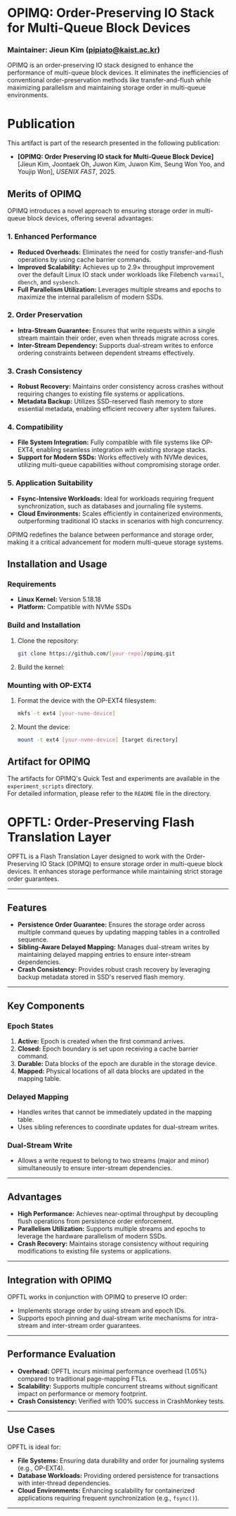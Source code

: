 # OPIMQ: Order-Preserving IO Stack for Multi-Queue Block Devices
### Maintainer: Jieun Kim (pipiato@kaist.ac.kr)

OPIMQ is an order-preserving IO stack designed to enhance the performance of multi-queue block devices. It eliminates the inefficiencies of conventional order-preservation methods like transfer-and-flush while maximizing parallelism and maintaining storage order in multi-queue environments.

# Publication
This artifact is part of the research presented in the following publication:
- **[OPIMQ: Order Preserving IO stack for Multi-Queue Block Device]**  
  [Jieun Kim, Joontaek Oh, Juwon Kim, Juwon Kim, Seung Won Yoo, and Youjip Won], *USENIX FAST*, 2025.
  
## Merits of OPIMQ

OPIMQ introduces a novel approach to ensuring storage order in multi-queue block devices, offering several advantages:

### 1. **Enhanced Performance**
- **Reduced Overheads:** Eliminates the need for costly transfer-and-flush operations by using cache barrier commands.
- **Improved Scalability:** Achieves up to 2.9× throughput improvement over the default Linux IO stack under workloads like Filebench `varmail`, `dbench`, and `sysbench`.
- **Full Parallelism Utilization:** Leverages multiple streams and epochs to maximize the internal parallelism of modern SSDs.

### 2. **Order Preservation**
- **Intra-Stream Guarantee:** Ensures that write requests within a single stream maintain their order, even when threads migrate across cores.
- **Inter-Stream Dependency:** Supports dual-stream writes to enforce ordering constraints between dependent streams effectively.

### 3. **Crash Consistency**
- **Robust Recovery:** Maintains order consistency across crashes without requiring changes to existing file systems or applications.
- **Metadata Backup:** Utilizes SSD-reserved flash memory to store essential metadata, enabling efficient recovery after system failures.

### 4. **Compatibility**
- **File System Integration:** Fully compatible with file systems like OP-EXT4, enabling seamless integration with existing storage stacks.
- **Support for Modern SSDs:** Works effectively with NVMe devices, utilizing multi-queue capabilities without compromising storage order.

### 5. **Application Suitability**
- **Fsync-Intensive Workloads:** Ideal for workloads requiring frequent synchronization, such as databases and journaling file systems.
- **Cloud Environments:** Scales efficiently in containerized environments, outperforming traditional IO stacks in scenarios with high concurrency.

OPIMQ redefines the balance between performance and storage order, making it a critical advancement for modern multi-queue storage systems.

## Installation and Usage

### Requirements
- **Linux Kernel:** Version 5.18.18
- **Platform:** Compatible with NVMe SSDs

### Build and Installation
1. Clone the repository:
   ```bash
   git clone https://github.com/[your-repo]/opimq.git
2. Build the kernel:

### Mounting with OP-EXT4
1. Format the device with the OP-EXT4 filesystem:
   ```bash
   mkfs -t ext4 [your-nvme-device]
   ```
2. Mount the device:
   ```bash
   mount -t ext4 [your-nvme-device] [target directory]

## Artifact for OPIMQ
The artifacts for OPIMQ's Quick Test and experiments are available in the `experiment_scripts` directory.  
For detailed information, please refer to the `README` file in the directory.


# OPFTL: Order-Preserving Flash Translation Layer

OPFTL is a Flash Translation Layer designed to work with the Order-Preserving IO Stack (OPIMQ) to ensure storage order in multi-queue block devices. It enhances storage performance while maintaining strict storage order guarantees.

---

## Features

- **Persistence Order Guarantee:** Ensures the storage order across multiple command queues by updating mapping tables in a controlled sequence.
- **Sibling-Aware Delayed Mapping:** Manages dual-stream writes by maintaining delayed mapping entries to ensure inter-stream dependencies.
- **Crash Consistency:** Provides robust crash recovery by leveraging backup metadata stored in SSD's reserved flash memory.

---

## Key Components

### Epoch States
1. **Active:** Epoch is created when the first command arrives.
2. **Closed:** Epoch boundary is set upon receiving a cache barrier command.
3. **Durable:** Data blocks of the epoch are durable in the storage device.
4. **Mapped:** Physical locations of all data blocks are updated in the mapping table.

### Delayed Mapping
- Handles writes that cannot be immediately updated in the mapping table.
- Uses sibling references to coordinate updates for dual-stream writes.

### Dual-Stream Write
- Allows a write request to belong to two streams (major and minor) simultaneously to ensure inter-stream dependencies.

---

## Advantages

- **High Performance:** Achieves near-optimal throughput by decoupling flush operations from persistence order enforcement.
- **Parallelism Utilization:** Supports multiple streams and epochs to leverage the hardware parallelism of modern SSDs.
- **Crash Recovery:** Maintains storage consistency without requiring modifications to existing file systems or applications.

---

## Integration with OPIMQ

OPFTL works in conjunction with OPIMQ to preserve IO order:
- Implements storage order by using stream and epoch IDs.
- Supports epoch pinning and dual-stream write mechanisms for intra-stream and inter-stream order guarantees.

---

## Performance Evaluation

- **Overhead:** OPFTL incurs minimal performance overhead (1.05%) compared to traditional page-mapping FTLs.
- **Scalability:** Supports multiple concurrent streams without significant impact on performance or memory footprint.
- **Crash Consistency:** Verified with 100% success in CrashMonkey tests.

---

## Use Cases

OPFTL is ideal for:
- **File Systems:** Ensuring data durability and order for journaling systems (e.g., OP-EXT4).
- **Database Workloads:** Providing ordered persistence for transactions with inter-thread dependencies.
- **Cloud Environments:** Enhancing scalability for containerized applications requiring frequent synchronization (e.g., `fsync()`).

---


